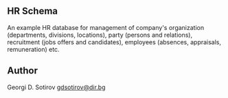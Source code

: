 ﻿HR Schema
-------------------------------------------------------------------------------
An example HR database for management of company's organization (departments,
divisions, locations), party (persons and relations), recruitment (jobs offers
and candidates), employees (absences, appraisals, remuneration) etc.

Author
-------------------------------------------------------------------------------
Georgi D. Sotirov <gdsotirov@dir.bg>
